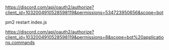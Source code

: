 https://discord.com/api/oauth2/authorize?client_id=1032004910528598119&permissions=534723950656&scope=bot

pm2 restart index.js

https://discord.com/api/oauth2/authorize?client_id=1032004910528598119&permissions=8&scope=bot%20applications.commands